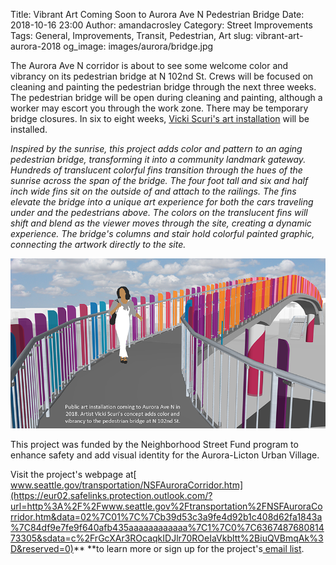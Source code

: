 Title: Vibrant Art Coming Soon to Aurora Ave N Pedestrian Bridge
Date: 2018-10-16 23:00
Author: amandacrosley
Category: Street Improvements
Tags: General, Improvements, Transit, Pedestrian, Art
slug: vibrant-art-aurora-2018
og_image: images/aurora/bridge.jpg

The Aurora Ave N corridor is about to see some welcome color and vibrancy on its pedestrian bridge at N 102nd St. Crews will be focused on cleaning and painting the pedestrian bridge through the next three weeks. The pedestrian bridge will be open during cleaning and painting, although a worker may escort you through the work zone. There may be temporary bridge closures. In six to eight weeks, [Vicki Scuri's art installation](http://vickiscuri.com/project-aurora.html) will be installed.

<span style="font-style: italic">Inspired by the sunrise, this project adds color and pattern to an aging pedestrian bridge, transforming it into a community landmark gateway. Hundreds of translucent colorful fins transition through the hues of the sunrise across the span of the bridge. The four foot tall and six and half inch wide fins sit on the outside of and attach to the railings. The fins elevate the bridge into a unique art experience for both the cars traveling under and the pedestrians above. The colors on the translucent fins will shift and blend as the viewer moves through the site, creating a dynamic experience. The bridge's columns and stair hold colorful painted graphic, connecting the artwork directly to the site.</span>

[![Aurora Bridge Art Installation](/images/aurora/bridge_project.png)](/images/aurora/bridge_project.png)

This project was funded by the Neighborhood Street Fund program to enhance safety and add visual identity for the Aurora-Licton Urban Village.

Visit the project's webpage at[ www.seattle.gov/transportation/NSFAuroraCorridor.htm](https://eur02.safelinks.protection.outlook.com/?url=http%3A%2F%2Fwww.seattle.gov%2Ftransportation%2FNSFAuroraCorridor.htm&data=02%7C01%7C%7Cb39d53c3a9fe4d92b1c408d62fa1843a%7C84df9e7fe9f640afb435aaaaaaaaaaaa%7C1%7C0%7C636748768081473305&sdata=c%2FrGcXAr3ROcaqkIDJlr70ROeIaVkbltt%2BiuQVBmqAk%3D&reserved=0)** **to learn more or sign up for the project's[ email list](https://eur02.safelinks.protection.outlook.com/?url=https%3A%2F%2Fel2.envirolytical.com%2Fregistration%2Fform%2F28731&data=02%7C01%7C%7Cb39d53c3a9fe4d92b1c408d62fa1843a%7C84df9e7fe9f640afb435aaaaaaaaaaaa%7C1%7C0%7C636748768081473305&sdata=pJ5D1IGP%2BFv43JEewPDsWrWSZDmNQ4nQfmaFTTxfilA%3D&reserved=0).
